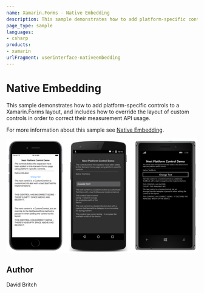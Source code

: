 ```yaml
---
name: Xamarin.Forms - Native Embedding
description: This sample demonstrates how to add platform-specific controls to a Xamarin.Forms layout, and includes how to override the layout of custom...
page_type: sample
languages:
- csharp
products:
- xamarin
urlFragment: userinterface-nativeembedding
---
```

# Native Embedding

This sample demonstrates how to add platform-specific controls to a Xamarin.Forms layout, and includes how to override the layout of custom controls in order to correct their measurement API usage.

For more information about this sample see [Native Embedding](https://developer.xamarin.com/guides/xamarin-forms/user-interface/layouts/add-platform-controls/).

![Native Embedding application screenshot](Screenshots/01All.png "Native Embedding application screenshot")

## Author

David Britch
